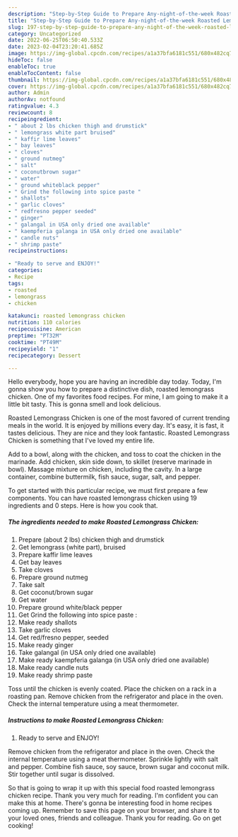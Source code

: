 ```yaml
---
description: "Step-by-Step Guide to Prepare Any-night-of-the-week Roasted Lemongrass Chicken"
title: "Step-by-Step Guide to Prepare Any-night-of-the-week Roasted Lemongrass Chicken"
slug: 197-step-by-step-guide-to-prepare-any-night-of-the-week-roasted-lemongrass-chicken
category: Uncategorized
date: 2022-06-25T06:50:40.533Z
date: 2023-02-04T23:20:41.685Z
image: https://img-global.cpcdn.com/recipes/a1a37bfa6181c551/680x482cq70/roasted-lemongrass-chicken-recipe-main-photo.jpg
hideToc: false
enableToc: true
enableTocContent: false
thumbnail: https://img-global.cpcdn.com/recipes/a1a37bfa6181c551/680x482cq70/roasted-lemongrass-chicken-recipe-main-photo.jpg
cover: https://img-global.cpcdn.com/recipes/a1a37bfa6181c551/680x482cq70/roasted-lemongrass-chicken-recipe-main-photo.jpg
author: Admin
authorAv: notfound
ratingvalue: 4.3
reviewcount: 8
recipeingredient:
- " about 2 lbs chicken thigh and drumstick"
- " lemongrass white part bruised"
- " kaffir lime leaves"
- " bay leaves"
- " cloves"
- " ground nutmeg"
- " salt"
- " coconutbrown sugar"
- " water"
- " ground whiteblack pepper"
- " Grind the following into spice paste "
- " shallots"
- " garlic cloves"
- " redfresno pepper seeded"
- " ginger"
- " galangal in USA only dried one available"
- " kaempferia galanga in USA only dried one available"
- " candle nuts"
- " shrimp paste"
recipeinstructions:

- "Ready to serve and ENJOY!"
categories:
- Recipe
tags:
- roasted
- lemongrass
- chicken

katakunci: roasted lemongrass chicken 
nutrition: 110 calories
recipecuisine: American
preptime: "PT32M"
cooktime: "PT49M"
recipeyield: "1"
recipecategory: Dessert

---
```



Hello everybody, hope you are having an incredible day today. Today, I'm gonna show you how to prepare a distinctive dish, roasted lemongrass chicken. One of my favorites food recipes. For mine, I am going to make it a little bit tasty. This is gonna smell and look delicious.

Roasted Lemongrass Chicken is one of the most favored of current trending meals in the world. It is enjoyed by millions every day. It's easy, it is fast, it tastes delicious. They are nice and they look fantastic. Roasted Lemongrass Chicken is something that I've loved my entire life.

Add to a bowl, along with the chicken, and toss to coat the chicken in the marinade. Add chicken, skin side down, to skillet (reserve marinade in bowl). Massage mixture on chicken, including the cavity. In a large container, combine buttermilk, fish sauce, sugar, salt, and pepper.


To get started with this particular recipe, we must first prepare a few components. You can have roasted lemongrass chicken using 19 ingredients and 0 steps. Here is how you cook that.

<!--inarticleads1-->

##### The ingredients needed to make Roasted Lemongrass Chicken:

1. Prepare  (about 2 lbs) chicken thigh and drumstick
1. Get  lemongrass (white part), bruised
1. Prepare  kaffir lime leaves
1. Get  bay leaves
1. Take  cloves
1. Prepare  ground nutmeg
1. Take  salt
1. Get  coconut/brown sugar
1. Get  water
1. Prepare  ground white/black pepper
1. Get  Grind the following into spice paste :
1. Make ready  shallots
1. Take  garlic cloves
1. Get  red/fresno pepper, seeded
1. Make ready  ginger
1. Take  galangal (in USA only dried one available)
1. Make ready  kaempferia galanga (in USA only dried one available)
1. Make ready  candle nuts
1. Make ready  shrimp paste


Toss until the chicken is evenly coated. Place the chicken on a rack in a roasting pan. Remove chicken from the refrigerator and place in the oven. Check the internal temperature using a meat thermometer. 

<!--inarticleads2-->

##### Instructions to make Roasted Lemongrass Chicken:


1. Ready to serve and ENJOY!

Remove chicken from the refrigerator and place in the oven. Check the internal temperature using a meat thermometer. Sprinkle lightly with salt and pepper. Combine fish sauce, soy sauce, brown sugar and coconut milk. Stir together until sugar is dissolved. 

So that is going to wrap it up with this special food roasted lemongrass chicken recipe. Thank you very much for reading. I'm confident you can make this at home. There's gonna be interesting food in home recipes coming up. Remember to save this page on your browser, and share it to your loved ones, friends and colleague. Thank you for reading. Go on get cooking!
